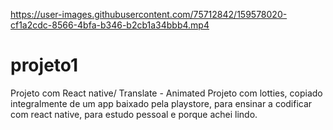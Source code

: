 

https://user-images.githubusercontent.com/75712842/159578020-cf1a2cdc-8566-4bfa-b346-b2cb1a34bbb4.mp4

# projeto1
Projeto com React native/ Translate - Animated
Projeto com lotties, copiado integralmente de um app baixado pela playstore, para ensinar a codificar com react native, para estudo pessoal e porque achei lindo. 
